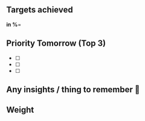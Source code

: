 
## Targets achieved
**in %**= 

## Priority Tomorrow (Top 3) 
- [ ] 
- [ ] 
- [ ] 
## Any insights / thing to remember 📝


## Weight 

